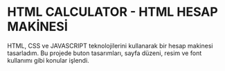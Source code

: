 # HTML CALCULATOR - HTML HESAP MAKİNESİ
HTML, CSS ve JAVASCRIPT teknolojilerini kullanarak bir hesap makinesi tasarladım. Bu projede buton tasarımları, sayfa düzeni, resim ve font kullanımı gibi konular işlendi. 


